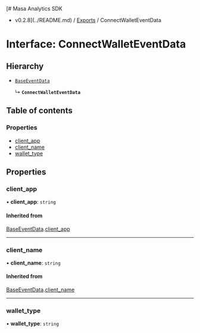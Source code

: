 [# Masa Analytics SDK
 - v0.2.8](../README.md) / [Exports](../modules.md) / ConnectWalletEventData

# Interface: ConnectWalletEventData

## Hierarchy

- [`BaseEventData`](BaseEventData.md)

  ↳ **`ConnectWalletEventData`**

## Table of contents

### Properties

- [client\_app](ConnectWalletEventData.md#client_app)
- [client\_name](ConnectWalletEventData.md#client_name)
- [wallet\_type](ConnectWalletEventData.md#wallet_type)

## Properties

### client\_app

• **client\_app**: `string`

#### Inherited from

[BaseEventData](BaseEventData.md).[client_app](BaseEventData.md#client_app)

___

### client\_name

• **client\_name**: `string`

#### Inherited from

[BaseEventData](BaseEventData.md).[client_name](BaseEventData.md#client_name)

___

### wallet\_type

• **wallet\_type**: `string`
